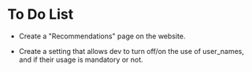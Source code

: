 To Do List
==========

* Create a "Recommendations" page on the website.

* Create a setting that allows dev to turn off/on the use of user_names, and if their usage is mandatory or not.